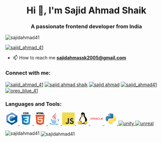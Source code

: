 <h1 align="center">Hi 👋, I'm Sajid Ahmad Shaik</h1>
<h3 align="center">A passionate frontend developer from India</h3>

<p align="left"> <img src="https://png.pngtree.com/background/20230528/original/pngtree-an-animated-face-of-a-boy-with-headphones-picture-image_2781319.jpg" alt="sajidahmad41" /> </p>

<p align="left"> <a href="https://twitter.com/sajid_ahmad_41" target="blank"><img src="https://img.shields.io/twitter/follow/sajid_ahmad_41?logo=twitter&style=for-the-badge" alt="sajid_ahmad_41" /></a> </p>

- 📫 How to reach me **sajidahmassk2005@gmail.com**

<h3 align="left">Connect with me:</h3>
<p align="left">
<a href="https://twitter.com/sajid_ahmad_41" target="blank"><img align="center" src="https://raw.githubusercontent.com/rahuldkjain/github-profile-readme-generator/master/src/images/icons/Social/twitter.svg" alt="sajid_ahmad_41" height="30" width="40" /></a>
<a href="https://linkedin.com/in/sajid ahmad shaik" target="blank"><img align="center" src="https://raw.githubusercontent.com/rahuldkjain/github-profile-readme-generator/master/src/images/icons/Social/linked-in-alt.svg" alt="sajid ahmad shaik" height="30" width="40" /></a>
<a href="https://fb.com/sajid ahmad" target="blank"><img align="center" src="https://raw.githubusercontent.com/rahuldkjain/github-profile-readme-generator/master/src/images/icons/Social/facebook.svg" alt="sajid ahmad" height="30" width="40" /></a>
<a href="https://instagram.com/sajid_ahmad41" target="blank"><img align="center" src="https://raw.githubusercontent.com/rahuldkjain/github-profile-readme-generator/master/src/images/icons/Social/instagram.svg" alt="sajid_ahmad41" height="30" width="40" /></a>
<a href="https://discord.gg/oreo_blue_41" target="blank"><img align="center" src="https://raw.githubusercontent.com/rahuldkjain/github-profile-readme-generator/master/src/images/icons/Social/discord.svg" alt="oreo_blue_41" height="30" width="40" /></a>
</p>

<h3 align="left">Languages and Tools:</h3>
<p align="left"> <a href="https://www.cprogramming.com/" target="_blank" rel="noreferrer"> <img src="https://raw.githubusercontent.com/devicons/devicon/master/icons/c/c-original.svg" alt="c" width="40" height="40"/> </a> <a href="https://www.w3schools.com/css/" target="_blank" rel="noreferrer"> <img src="https://raw.githubusercontent.com/devicons/devicon/master/icons/css3/css3-original-wordmark.svg" alt="css3" width="40" height="40"/> </a> <a href="https://www.w3.org/html/" target="_blank" rel="noreferrer"> <img src="https://raw.githubusercontent.com/devicons/devicon/master/icons/html5/html5-original-wordmark.svg" alt="html5" width="40" height="40"/> </a> <a href="https://www.java.com" target="_blank" rel="noreferrer"> <img src="https://raw.githubusercontent.com/devicons/devicon/master/icons/java/java-original.svg" alt="java" width="40" height="40"/> </a> <a href="https://developer.mozilla.org/en-US/docs/Web/JavaScript" target="_blank" rel="noreferrer"> <img src="https://raw.githubusercontent.com/devicons/devicon/master/icons/javascript/javascript-original.svg" alt="javascript" width="40" height="40"/> </a> <a href="https://www.linux.org/" target="_blank" rel="noreferrer"> <img src="https://raw.githubusercontent.com/devicons/devicon/master/icons/linux/linux-original.svg" alt="linux" width="40" height="40"/> </a> <a href="https://www.oracle.com/" target="_blank" rel="noreferrer"> <img src="https://raw.githubusercontent.com/devicons/devicon/master/icons/oracle/oracle-original.svg" alt="oracle" width="40" height="40"/> </a> <a href="https://www.python.org" target="_blank" rel="noreferrer"> <img src="https://raw.githubusercontent.com/devicons/devicon/master/icons/python/python-original.svg" alt="python" width="40" height="40"/> </a> <a href="https://unity.com/" target="_blank" rel="noreferrer"> <img src="https://www.vectorlogo.zone/logos/unity3d/unity3d-icon.svg" alt="unity" width="40" height="40"/> </a> <a href="https://unrealengine.com/" target="_blank" rel="noreferrer"> <img src="https://raw.githubusercontent.com/kenangundogan/fontisto/036b7eca71aab1bef8e6a0518f7329f13ed62f6b/icons/svg/brand/unreal-engine.svg" alt="unreal" width="40" height="40"/> </a> </p>

<p><img align="left" src="https://github-readme-stats.vercel.app/api/top-langs?username=sajidahmad41&show_icons=true&locale=en&layout=compact" alt="sajidahmad41" /></p>

<p>&nbsp;<img align="center" src="https://github-readme-stats.vercel.app/api?username=sajidahmad41&show_icons=true&locale=en" alt="sajidahmad41" /></p>
